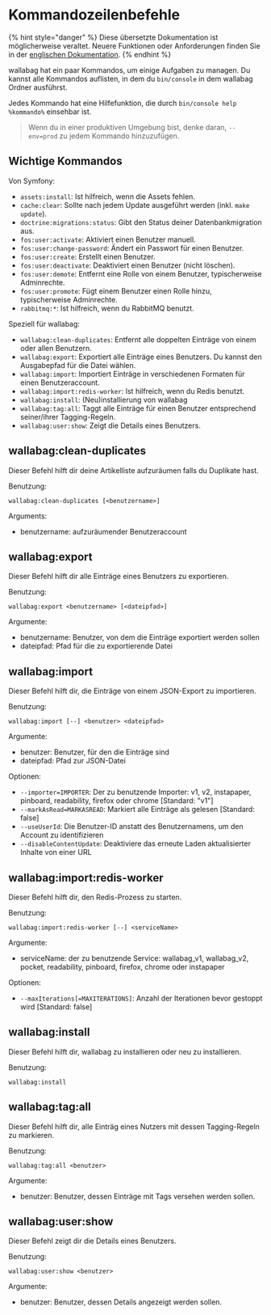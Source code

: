 Kommandozeilenbefehle
=====================

{% hint style="danger" %}
Diese übersetzte Dokumentation ist möglicherweise veraltet. Neuere Funktionen oder Anforderungen finden Sie in der [englischen Dokumentation](https://doc.wallabag.org/en/).
{% endhint %}

wallabag hat ein paar Kommandos, um einige Aufgaben zu managen. Du kannst
alle Kommandos auflisten, in dem du `bin/console` in dem wallabag Ordner
ausführst.

Jedes Kommando hat eine Hilfefunktion, die durch
`bin/console help %kommando%` einsehbar ist.

> Wenn du in einer produktiven Umgebung bist, denke daran, `--env=prod` zu
jedem Kommando hinzuzufügen.

Wichtige Kommandos
------------------

Von Symfony:

 - `assets:install`: Ist hilfreich, wenn die Assets fehlen.
 - `cache:clear`: Sollte nach jedem Update ausgeführt werden (inkl. `make update`).
 - `doctrine:migrations:status`: Gibt den Status deiner Datenbankmigration aus.
 - `fos:user:activate`: Aktiviert einen Benutzer manuell.
 - `fos:user:change-password`: Ändert ein Passwort für einen Benutzer.
 - `fos:user:create`: Erstellt einen Benutzer.
 - `fos:user:deactivate`: Deaktiviert einen Benutzer (nicht löschen).
 - `fos:user:demote`: Entfernt eine Rolle von einem Benutzer, typischerweise Adminrechte.
 - `fos:user:promote`: Fügt einem Benutzer einen Rolle hinzu, typischerweise Adminrechte.
 - `rabbitmq:*`: Ist hilfreich, wenn du RabbitMQ benutzt.

Speziell für wallabag:

 - `wallabag:clean-duplicates`: Entfernt alle doppelten Einträge von einem oder allen Benutzern.
 - `wallabag:export`: Exportiert alle Einträge eines Benutzers. Du kannst den Ausgabepfad für die Datei wählen.
 - `wallabag:import`: Importiert Einträge in verschiedenen Formaten für einen Benutzeraccount.
 - `wallabag:import:redis-worker`: Ist hilfreich, wenn du Redis benutzt.
 - `wallabag:install`: (Neu)installierung von wallabag
 - `wallabag:tag:all`: Taggt alle Einträge für einen Benutzer entsprechend seiner/ihrer Tagging-Regeln.
 - `wallabag:user:show`: Zeigt die Details eines Benutzers.

wallabag:clean-duplicates
-------------------------

Dieser Befehl hilft dir deine Artikelliste aufzuräumen falls du Duplikate hast.

Benutzung:

```
wallabag:clean-duplicates [<benutzername>]
```

Arguments:

 - benutzername: aufzuräumender Benutzeraccount


wallabag:export
---------------

Dieser Befehl hilft dir alle Einträge eines Benutzers zu exportieren.

Benutzung:

```
wallabag:export <benutzername> [<dateipfad>]
```

Argumente:

 - benutzername: Benutzer, von dem die Einträge exportiert werden sollen
 - dateipfad: Pfad für die zu exportierende Datei


wallabag:import
---------------

Dieser Befehl hilft dir, die Einträge von einem JSON-Export zu importieren.

Benutzung:

```
wallabag:import [--] <benutzer> <dateipfad>
```

Argumente:

 - benutzer: Benutzer, für den die Einträge sind
 - dateipfad: Pfad zur JSON-Datei

Optionen:

 - `--importer=IMPORTER`: Der zu benutzende Importer: v1, v2, instapaper, pinboard, readability, firefox oder chrome [Standard: "v1"]
 - `--markAsRead=MARKASREAD`: Markiert alle Einträge als gelesen [Standard: false]
 - `--useUserId`: Die Benutzer-ID anstatt des Benutzernamens, um den Account zu identifizieren
 - `--disableContentUpdate`: Deaktiviere das erneute Laden aktualisierter Inhalte von einer URL


wallabag:import:redis-worker
----------------------------

Dieser Befehl hilft dir, den Redis-Prozess zu starten.

Benutzung:

```
wallabag:import:redis-worker [--] <serviceName>
```

Argumente:

 - serviceName: der zu benutzende Service: wallabag_v1, wallabag_v2, pocket, readability, pinboard, firefox, chrome oder instapaper

Optionen:

 - `--maxIterations[=MAXITERATIONS]`: Anzahl der Iterationen bevor gestoppt wird [Standard: false]


wallabag:install
----------------

Dieser Befehl hilft dir, wallabag zu installieren oder neu zu installieren.

Benutzung:

```
wallabag:install
```


wallabag:tag:all
----------------

Dieser Befehl hilft dir, alle Einträg eines Nutzers mit dessen Tagging-Regeln zu markieren.

Benutzung:

```
wallabag:tag:all <benutzer>
```

Argumente:
 - benutzer: Benutzer, dessen Einträge mit Tags versehen werden sollen.


wallabag:user:show
------------------

Dieser Befehl zeigt dir die Details eines Benutzers.

Benutzung:

```
wallabag:user:show <benutzer>
```

Argumente:
 - benutzer: Benutzer, dessen Details angezeigt werden sollen.
